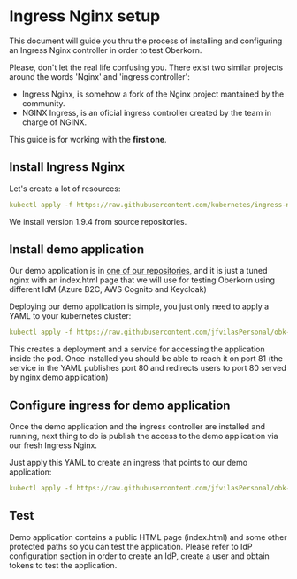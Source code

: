 # Ingress Nginx setup
This document will guide you thru the process of installing and configuring an Ingress Nginx controller in order to test Oberkorn.

Please, don't let the real life confusing you. There exist two similar projects around the words 'Nginx' and 'ingress controller':

  - Ingress Nginx, is somehow a fork of the Nginx project mantained by the community.
  - NGINX Ingress, is an oficial ingress controller created by the team in charge of NGINX.

This guide is for working with the **first one**.

## Install Ingress Nginx
Let's create a lot of resources:

```yaml
kubectl apply -f https://raw.githubusercontent.com/kubernetes/ingress-nginx/controller-v1.9.4/deploy/static/provider/cloud/deploy.yaml
```

We install version 1.9.4 from source repositories.

## Install demo application
Our demo application is in [one of our repositories](https://github.com/jfvilasPersonal/obk-demo), and it is just a tuned nginx with an index.html page that we will use for testing Oberkorn using different IdM (Azure B2C, AWS Cognito and Keycloak)

Deploying our demo application is simple, you just only need to apply a YAML to your kubernetes cluster:

```yaml
kubectl apply -f https://raw.githubusercontent.com/jfvilasPersonal/obk-demo/main/demo-nginx.yaml
```

This creates a deployment and a service for accessing the application inside the pod. Once installed you should be able to reach it on port 81 (the service in the YAML publishes port 80 and redirects users to port 80 served by nginx demo application)

## Configure ingress for demo application
Once the demo application and the ingress controller are installed and running, next thing to do is publish the access to the demo application via our fresh Ingress Nginx.

Just apply this YAML to create an ingress that  points to our demo application:

```yaml
kubectl apply -f https://raw.githubusercontent.com/jfvilasPersonal/obk-controller/main/test/ingress-jfvilas.yaml
```

## Test
Demo application contains a public HTML page (index.html) and some other protected paths so you can test the application. Please refer to IdP configuration section in order to create an IdP, create a user and obtain tokens to test the application.

